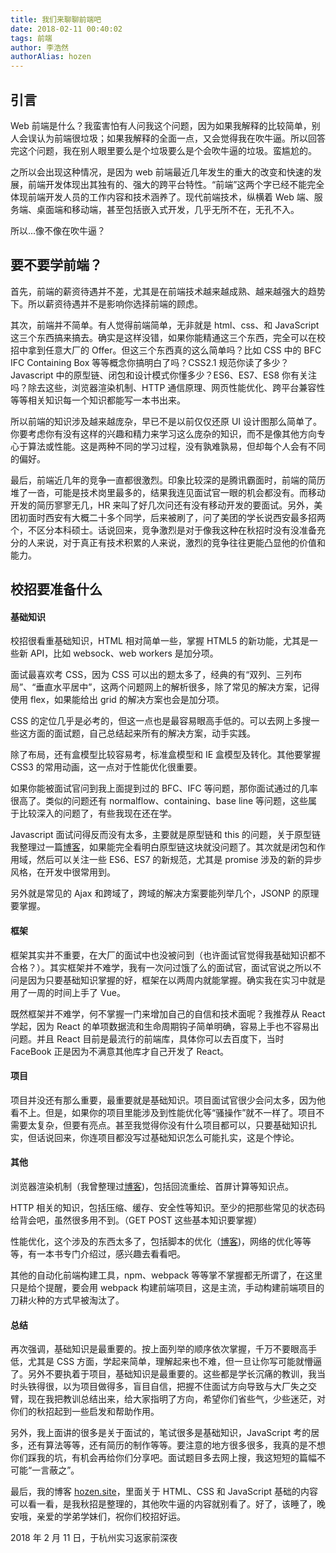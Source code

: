 ```yaml
---
title: 我们来聊聊前端吧
date: 2018-02-11 00:40:02
tags: 前端
author: 李浩然
authorAlias: hozen
---
```

## 引言
Web 前端是什么？我蛮害怕有人问我这个问题，因为如果我解释的比较简单，别人会误认为前端很垃圾；如果我解释的全面一点，又会觉得我在吹牛逼。所以回答完这个问题，我在别人眼里要么是个垃圾要么是个会吹牛逼的垃圾。蛮尴尬的。

之所以会出现这种情况，是因为 web 前端最近几年发生的重大的改变和快速的发展，前端开发体现出其独有的、强大的跨平台特性。“前端”这两个字已经不能完全体现前端开发人员的工作内容和技术涵养了。现代前端技术，纵横着 Web 端、服务端、桌面端和移动端，甚至包括嵌入式开发，几乎无所不在，无孔不入。
 
所以...像不像在吹牛逼？

## 要不要学前端？
首先，前端的薪资待遇并不差，尤其是在前端技术越来越成熟、越来越强大的趋势下。所以薪资待遇并不是影响你选择前端的顾虑。
 
其次，前端并不简单。有人觉得前端简单，无非就是 html、css、和 JavaScript 这三个东西搞来搞去。确实是这样没错，如果你能精通这三个东西，完全可以在校招中拿到任意大厂的 Offer。但这三个东西真的这么简单吗？比如 CSS 中的 BFC IFC Containing Box 等等概念你搞明白了吗？CSS2.1 规范你读了多少？Javascript 中的原型链、闭包和设计模式你懂多少？ES6、ES7、ES8 你有关注吗？除去这些，浏览器渲染机制、HTTP 通信原理、网页性能优化、跨平台兼容性等等相关知识每一个知识都能写一本书出来。
 
所以前端的知识涉及越来越庞杂，早已不是以前仅仅还原 UI 设计图那么简单了。你要考虑你有没有这样的兴趣和精力来学习这么庞杂的知识，而不是像其他方向专心于算法或性能。这是两种不同的学习过程，没有孰难孰易，但却每个人会有不同的偏好。

最后，前端近几年的竞争一直都很激烈。印象比较深的是腾讯霸面时，前端的简历堆了一沓，可能是技术岗里最多的，结果我连见面试官一眼的机会都没有。而移动开发的简历寥寥无几，HR 来叫了好几次问还有没有移动开发的要面试。另外，美团初面时西安有大概二十多个同学，后来被刷了，问了美团的学长说西安最多招两个，不区分本科硕士。话说回来，竞争激烈是对于像我这种在秋招时没有没准备充分的人来说，对于真正有技术积累的人来说，激烈的竞争往往更能凸显他的价值和能力。

## 校招要准备什么
#### 基础知识
校招很看重基础知识，HTML 相对简单一些，掌握 HTML5 的新功能，尤其是一些新 API，比如 websock、web workers 是加分项。
 
面试最喜欢考 CSS，因为 CSS 可以出的题太多了，经典的有“双列、三列布局”、“垂直水平居中”，这两个问题网上的解析很多，除了常见的解决方案，记得使用 flex，如果能给出 grid 的解决方案也会是加分项。
 
CSS 的定位几乎是必考的，但这一点也是最容易眼高手低的。可以去网上多搜一些这方面的面试题，自己总结起来所有的解决方案，动手实践。

除了布局，还有盒模型比较容易考，标准盒模型和 IE 盒模型及转化。其他要掌握 CSS3 的常用动画，这一点对于性能优化很重要。

如果你能被面试官问到我上面提到过的 BFC、IFC 等问题，那你面试通过的几率很高了。类似的问题还有 normalflow、containing、base line 等问题，这些属于比较深入的问题了，有些我现在还在学。

Javascript 面试问得反而没有太多，主要就是原型链和 this 的问题，关于原型链我整理过一篇[博客](http://www.hozen.site/2017/08/14/js_proto/)，如果能完全看明白原型链这块就没问题了。其次就是闭包和作用域，然后可以关注一些 ES6、ES7 的新规范，尤其是 promise 涉及的新的异步风格，在开发中很常用到。

另外就是常见的 Ajax 和跨域了，跨域的解决方案要能列举几个，JSONP 的原理要掌握。

#### 框架
框架其实并不重要，在大厂的面试中也没被问到（也许面试官觉得我基础知识都不合格？）。其实框架并不难学，我有一次问过饿了么的面试官，面试官说之所以不问是因为只要基础知识掌握的好，框架在以两周内就能掌握。确实我在实习中就是用了一周的时间上手了 Vue。

既然框架并不难学，何不掌握一门来增加自己的自信和技术面呢？我推荐从 React 学起，因为 React 的单项数据流和生命周期钩子简单明确，容易上手也不容易出问题。并且 React 目前是最流行的前端库，具体你可以去百度下，当时 FaceBook 正是因为不满意其他库才自己开发了 React。

#### 项目
项目并没还有那么重要，最重要就是基础知识。项目面试官很少会问太多，因为他看不上。但是，如果你的项目里能涉及到性能优化等“骚操作”就不一样了。项目不需要太复杂，但要有亮点。甚至我觉得你没有什么项目都可以，只要基础知识扎实，但话说回来，你连项目都没写过基础知识怎么可能扎实，这是个悖论。

#### 其他
浏览器渲染机制（我曾整理过[博客](http://www.hozen.site/2017/10/12/page_load/))，包括回流重绘、首屏计算等知识点。

HTTP 相关的知识，包括压缩、缓存、安全性等知识。至少的把那些常见的状态码给背会吧，虽然很多用不到。（GET POST 这些基本知识要掌握）

性能优化，这个涉及的东西太多了，包括脚本的优化（[博客](http://www.hozen.site/2017/10/11/web_optimize/))，网络的优化等等等，有一本书专门介绍过，感兴趣去看看吧。
 
其他的自动化前端构建工具，npm、webpack 等等掌不掌握都无所谓了，在这里只是给个提醒，要会用 webpack 构建前端项目，这是主流，手动构建前端项目的刀耕火种的方式早被淘汰了。

#### 总结
再次强调，基础知识是最重要的。按上面列举的顺序依次掌握，千万不要眼高手低，尤其是 CSS 方面，学起来简单，理解起来也不难，但一旦让你写可能就懵逼了。另外不要执着于项目，基础知识是最重要的。这些都是学长沉痛的教训，我当时头铁得很，以为项目做得多，盲目自信，把握不住面试方向导致与大厂失之交臂，现在我把教训总结出来，给大家指明了方向，希望你们省些气，少些迷茫，对你们的秋招起到一些启发和帮助作用。

另外，我上面讲的很多是关于面试的，笔试很多是基础知识，JavaScript 考的居多，还有算法等等，还有简历的制作等等。要注意的地方很多很多，我真的是不想你们踩我的坑，有机会再给你们分享吧。面试题目多去网上搜，我这短短的篇幅不可能“一言蔽之”。

最后，我的博客 [hozen.site](www.hozen.site)，里面关于 HTML、CSS 和 JavaScript 基础的内容可以看一看，是我秋招是整理的，其他吹牛逼的内容就别看了。好了，该睡了，晚安哦，亲爱的学弟学妹们，祝你们校招好运。

2018 年 2 月 11 日，于杭州实习返家前深夜